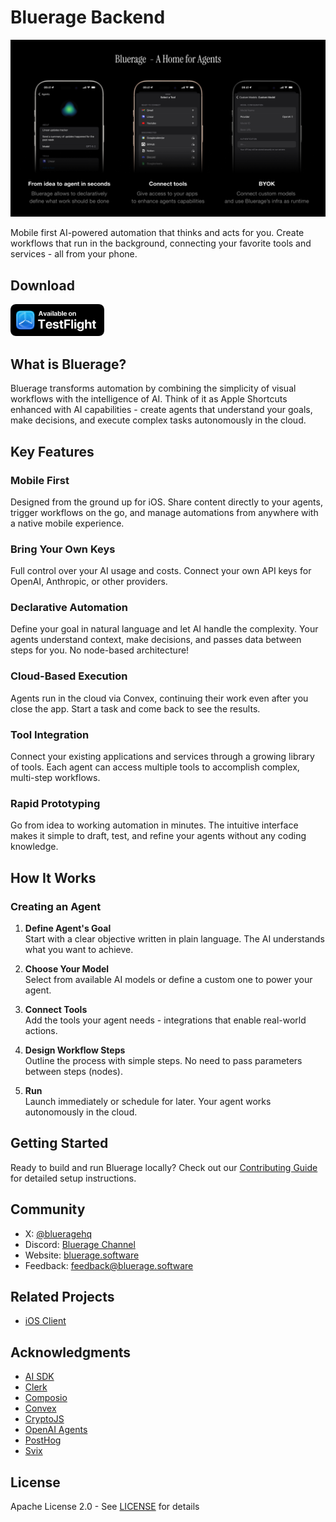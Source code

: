 # Bluerage Backend

<p align="center">
  <img src="docs/images/сover.png" alt="Bluerage - A Home for Agents" />
</p>

Mobile first AI-powered automation that thinks and acts for you. Create
workflows that run in the background, connecting your favorite tools and
services - all from your phone.

## Download

<a href="https://testflight.apple.com/join/A733K2pz">
  <img src="docs/images/testflight.png" alt="Download on TestFlight" width="150" />
</a>

## What is Bluerage?

Bluerage transforms automation by combining the simplicity of visual workflows
with the intelligence of AI. Think of it as Apple Shortcuts enhanced with AI
capabilities - create agents that understand your goals, make decisions, and
execute complex tasks autonomously in the cloud.

## Key Features

### Mobile First

Designed from the ground up for iOS. Share content directly to your agents,
trigger workflows on the go, and manage automations from anywhere with a native
mobile experience.

### Bring Your Own Keys

Full control over your AI usage and costs. Connect your own API keys for OpenAI,
Anthropic, or other providers.

### Declarative Automation

Define your goal in natural language and let AI handle the complexity. Your
agents understand context, make decisions, and passes data between steps for
you. No node-based architecture!

### Cloud-Based Execution

Agents run in the cloud via Convex, continuing their work even after you close
the app. Start a task and come back to see the results.

### Tool Integration

Connect your existing applications and services through a growing library of
tools. Each agent can access multiple tools to accomplish complex, multi-step
workflows.

### Rapid Prototyping

Go from idea to working automation in minutes. The intuitive interface makes it
simple to draft, test, and refine your agents without any coding knowledge.

## How It Works

### Creating an Agent

1. **Define Agent's Goal**\
   Start with a clear objective written in plain language. The AI understands
   what you want to achieve.

2. **Choose Your Model**\
   Select from available AI models or define a custom one to power your agent.

3. **Connect Tools**\
   Add the tools your agent needs - integrations that enable real-world actions.

4. **Design Workflow Steps**\
   Outline the process with simple steps. No need to pass parameters between
   steps (nodes).

5. **Run**\
   Launch immediately or schedule for later. Your agent works autonomously in
   the cloud.

## Getting Started

Ready to build and run Bluerage locally? Check out our
[Contributing Guide](docs/CONTRIBUTING.md) for detailed setup instructions.

## Community

- X: [@blueragehq](https://x.com/blueragehq)
- Discord: [Bluerage Channel](https://threads.com/blueragehq)
- Website: [bluerage.software](https://bluerage.software)
- Feedback: [feedback@bluerage.software](mailto:feedback@bluerage.software)

## Related Projects

- [iOS Client](https://github.com/blueragesoftware/iOS)

## Acknowledgments

- [AI SDK](https://github.com/vercel/ai)
- [Clerk](https://github.com/clerk/javascript)
- [Composio](https://github.com/composiohq/composio)
- [Convex](https://github.com/get-convex/convex-js)
- [CryptoJS](https://github.com/brix/crypto-js)
- [OpenAI Agents](https://github.com/openai/agents)
- [PostHog](https://github.com/PostHog/posthog-node)
- [Svix](https://github.com/svix/svix-webhooks)

## License

Apache License 2.0 - See [LICENSE](LICENSE) for details
